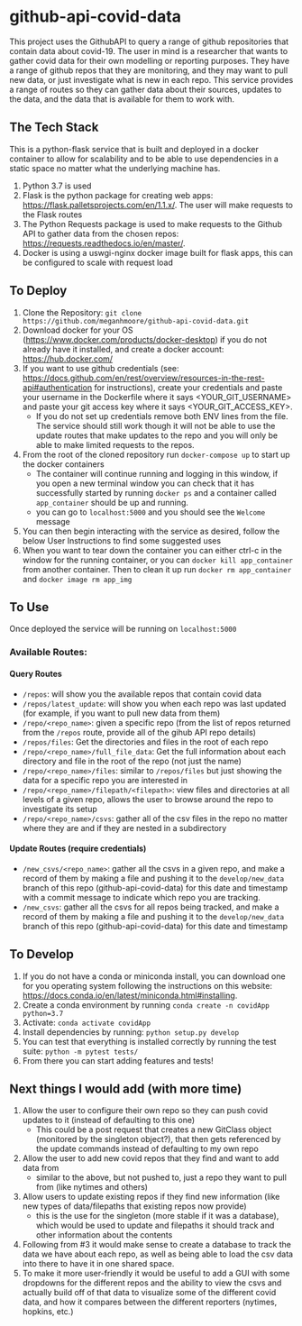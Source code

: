 # github-api-covid-data

This project uses the GithubAPI to query a range of github repositories that contain data about covid-19. The user in 
mind is a researcher that wants to gather covid data for their own modelling or reporting purposes. They have a range 
of github repos that they are monitoring, and they may want to pull new data, or just investigate what is new in each 
repo. This service provides a range of routes so they can gather data about their sources, updates to the data, and the
data that is available for them to work with. 

## The Tech Stack
This is a python-flask service that is built and deployed in a docker container to allow for scalability and to be able
to use dependencies in a static space no matter what the underlying machine has. 
1. Python 3.7 is used
2. Flask is the python package for creating web apps: <https://flask.palletsprojects.com/en/1.1.x/>. The user will 
make requests to the Flask routes 
3. The Python Requests package is used to make requests to the Github API to gather data from the chosen repos:
 <https://requests.readthedocs.io/en/master/>.
4. Docker is using a uswgi-nginx docker image built for flask apps, this can be configured to scale with request load 

## To Deploy
1. Clone the Repository: `git clone https://github.com/meganhmoore/github-api-covid-data.git`
2. Download docker for your OS (<https://www.docker.com/products/docker-desktop>) if you do not already have it 
installed, and create a docker account: <https://hub.docker.com/>
3. If you want to use github credentials (see: 
<https://docs.github.com/en/rest/overview/resources-in-the-rest-api#authentication> for instructions), create your 
credentials and paste your username in the Dockerfile where it says <YOUR_GIT_USERNAME> and paste your git access key 
where it says <YOUR_GIT_ACCESS_KEY>.
    - If you do not set up credentials remove both ENV lines from the file. The service should still work though it
     will not be able to use the update routes that make updates to the repo and you will only be able to make 
     limited requests to the repos.
4. From the root of the cloned repository run `docker-compose up` to start up the docker containers
    - The container will continue running and logging in this window, if you open a new terminal window you can check 
    that it has successfully started by running `docker ps` and a container called `app_container` should be up and 
    running.
    - you can go to `localhost:5000` and you should see the `Welcome` message
5. You can then begin interacting with the service as desired, follow the below User Instructions to find some 
suggested uses
6. When you want to tear down the container you can either ctrl-c in the window for the running container, or you 
can `docker kill app_container` from another container. Then to clean it up run `docker rm app_container` and 
`docker image rm app_img`


## To Use
Once deployed the service will be running on `localhost:5000`
### Available Routes:
#### Query Routes
 - `/repos`: will show you the available repos that contain covid data
 - `/repos/latest_update`: will show you when each repo was last updated (for example, if you want to pull new data 
 from them)
 - `/repo/<repo_name>`: given a specific repo (from the list of repos returned from the `/repos` route, provide all of 
 the gihub API repo details)
 - `/repos/files`: Get the directories and files in the root of each repo
 - `/repo/<repo_name>/full_file_data`: Get the full information about each directory and file in the root of the repo 
 (not just the name)
 - `/repo/<repo_name>/files`: similar to `/repos/files` but just showing the data for a specific repo you are interested 
 in
 - `/repo/<repo_name>/filepath/<filepath>`: view files and directories at all levels of a given repo, allows the user 
 to browse around the repo to investigate its setup
 - `/repo/<repo_name>/csvs`: gather all of the csv files in the repo no matter where they are and if they are nested in 
 a subdirectory
 
 #### Update Routes (require credentials)
 - `/new_csvs/<repo_name>`: gather all the csvs in a given repo, and make a record of them by making a file and pushing 
 it to the `develop/new_data` branch of this repo (github-api-covid-data) for this date and timestamp with a commit 
 message to indicate which repo you are tracking.
 - `/new_csvs`: gather all the csvs for all repos being tracked, and make a record of them by making a file and pushing 
 it to the `develop/new_data` branch of this repo (github-api-covid-data) for this date and timestamp
 
 
## To Develop
1. If you do not have a conda or miniconda install, you can download one for you operating system following the 
instructions on this website: <https://docs.conda.io/en/latest/miniconda.html#installing>.
2. Create a conda environment by running `conda create -n covidApp python=3.7`
3. Activate: `conda activate covidApp`
4. Install dependencies by running: `python setup.py develop`
5. You can test that everything is installed correctly by running the test suite: `python -m pytest tests/`
6. From there you can start adding features and tests!
 

## Next things I would add (with more time)
1. Allow the user to configure their own repo so they can push covid updates to it (instead of defaulting to this one)
    - This could be a post request that creates a new GitClass object (monitored by the singleton object?), that then 
    gets referenced by the update commands instead of defaulting to my own repo
2. Allow the user to add new covid repos that they find and want to add data from
    - similar to the above, but not pushed to, just a repo they want to pull from (like nytimes and others)
3. Allow users to update existing repos if they find new information (like new types of data/filepaths that existing 
repos now provide)
    - this is the use for the singleton (more stable if it was a database), which would be used to update and 
    filepaths it should track and other information about the contents
4. Following from #3 it would make sense to create a database to track the data we have about each repo, as well as 
being able to load the csv data into there to have it in one shared space.
5. To make it more user-friendly it would be useful to add a GUI with some dropdowns for the different repos and the 
ability to view the csvs and actually build off of that data to visualize some of the different covid data, and how it 
compares between the different reporters (nytimes, hopkins, etc.)
